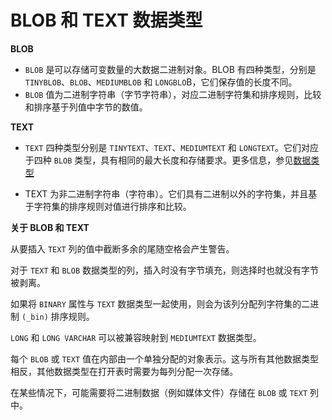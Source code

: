 # BLOB 和 TEXT 数据类型

**BLOB**

- `BLOB` 是可以存储可变数量的大数据二进制对象。BLOB 有四种类型，分别是 `TINYBLOB`、`BLOB`、`MEDIUMBLOB` 和 `LONGBLO`B，它们保存值的长度不同。
- `BLOB` 值为二进制字符串（字节字符串），对应二进制字符集和排序规则，比较和排序基于列值中字节的数值。

**TEXT**

- `TEXT` 四种类型分别是 `TINYTEXT`、`TEXT`、`MEDIUMTEXT` 和 `LONGTEXT`。它们对应于四种 `BLOB` 类型，具有相同的最大长度和存储要求。更多信息，参见[数据类型](data-types.md)

- TEXT 为非二进制字符串（字符串）。它们具有二进制以外的字符集，并且基于字符集的排序规则对值进行排序和比较。

<!--If strict SQL mode is not enabled and you assign a value to a BLOB or TEXT column that exceeds the column's maximum length, the value is truncated to fit and a warning is generated. For truncation of nonspace characters, you can cause an error to occur (rather than a warning) and suppress insertion of the value by using strict SQL mode. See Section 5.1.11, “Server SQL Modes”.-->

**关于 BLOB 和 TEXT**

从要插入 `TEXT` 列的值中截断多余的尾随空格会产生警告。

对于 `TEXT` 和 `BLOB` 数据类型的列，插入时没有字节填充，则选择时也就没有字节被剥离。

如果将 `BINARY` 属性与 `TEXT` 数据类型一起使用，则会为该列分配列字符集的二进制 `(_bin)` 排序规则。

`LONG` 和 `LONG VARCHAR` 可以被兼容映射到 `MEDIUMTEXT` 数据类型。

每个 `BLOB` 或 `TEXT` 值在内部由一个单独分配的对象表示。这与所有其他数据类型相反，其他数据类型在打开表时需要为每列分配一次存储。

在某些情况下，可能需要将二进制数据（例如媒体文件）存储在 `BLOB` 或 `TEXT` 列中。
